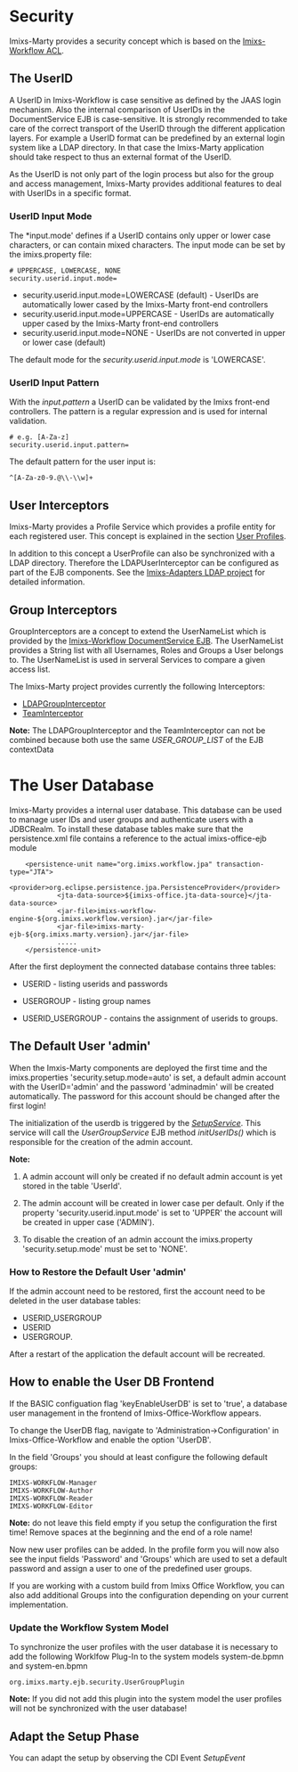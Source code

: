 # Security
Imixs-Marty provides a security concept which is based on the [Imixs-Workflow ACL](http://www.imixs.org/doc/engine/acl.html). 


## The UserID

A UserID in Imixs-Workflow is case sensitive as defined by the JAAS login mechanism. Also the internal comparison of UserIDs in the DocumentService EJB is case-sensitive. It is strongly recommended to take care of the correct transport of the UserID through the different application layers. For example a UserID format can be predefined by an external login system like a LDAP directory. 
In that case the Imixs-Marty application should take respect to thus an external format of the UserID. 

As the UserID is not only part of the login process but also for the group and access management, Imixs-Marty provides additional features to deal with UserIDs in a specific format. 

### UserID Input Mode
The *input.mode' defines if a UserID contains only upper or lower case characters, or can contain mixed characters. The input mode can be set by the imixs.property file: 

	# UPPERCASE, LOWERCASE, NONE
	security.userid.input.mode=


 * security.userid.input.mode=LOWERCASE (default) - UserIDs are automatically lower cased by the Imixs-Marty front-end controllers
 * security.userid.input.mode=UPPERCASE - UserIDs are automatically upper cased by the Imixs-Marty front-end controllers
 * security.userid.input.mode=NONE - UserIDs are not converted in upper or lower case (default)

The default mode for the *security.userid.input.mode* is 'LOWERCASE'.


### UserID Input Pattern
With the *input.pattern*  a UserID can be validated by the Imixs front-end controllers. The pattern is a regular expression and is used for internal validation. 

	# e.g. [A-Za-z]
	security.userid.input.pattern=

The default pattern for the user input is:

	^[A-Za-z0-9.@\\-\\w]+
  
  
## User Interceptors

Imixs-Marty provides a Profile Service which provides a profile entity for each registered user.  This concept is explained in the section [User Profiles](profiles.html).

In addition to this concept a UserProfile can also be synchronized with a LDAP directory. Therefore the LDAPUserInterceptor can be configured as part of the EJB components. See the [Imixs-Adapters LDAP project](https://github.com/imixs/imixs-adapters/tree/master/imixs-adapters-ldap-ejb) for detailed information. 

## Group Interceptors

GroupInterceptors are a concept to extend the UserNameList which is provided by the [Imixs-Workflow DocumentService EJB](http://www.imixs.org/doc/engine/documentservice.html). The UserNameList provides a String list with all Usernames, Roles and Groups a User belongs to. The UserNameList is used in serveral Services to compare a given access list. 

The Imixs-Marty project provides currently the following Interceptors:

* [LDAPGroupInterceptor](security_groupinterceptor_ldap.html)
* [TeamInterceptor](security_groupinterceptor_team.html)

**Note:** The LDAPGroupInterceptor and the TeamInterceptor can not be combined because both use the same _USER_GROUP_LIST_ of the EJB contextData 



# The User Database

Imixs-Marty provides a internal user database. This database can be used to manage user IDs  and user groups and authenticate users with a JDBCRealm. To install these database tables make sure  that the persistence.xml file contains a reference to the actual imixs-office-ejb module


        <persistence-unit name="org.imixs.workflow.jpa" transaction-type="JTA">     
                <provider>org.eclipse.persistence.jpa.PersistenceProvider</provider>    
                <jta-data-source>${imixs-office.jta-data-source}</jta-data-source>
                <jar-file>imixs-workflow-engine-${org.imixs.workflow.version}.jar</jar-file>
                <jar-file>imixs-marty-ejb-${org.imixs.marty.version}.jar</jar-file>
                .....                       
        </persistence-unit>       


After the first deployment the connected database contains three tables:

 * USERID - listing userids and passwords
 
 * USERGROUP - listing group names
 
 * USERID_USERGROUP - contains the assignment of userids to groups.



## The Default User 'admin'

When the Imxis-Marty components are deployed the first time and the imixs.properties 'security.setup.mode=auto' is set, a default admin account with the UserID='admin' and the password 'adminadmin' will be created automatically. The password for this account should be changed after the first login!

The initialization of the userdb is triggered by the *[SetupService](./install/setup.html)*. This service will call the *UserGroupService* EJB method *initUserIDs()* which is responsible for the creation of the admin account.

**Note:** 

1. A admin account will only be created if no default admin account is yet stored in the table 'UserId'. 

2. The admin account will be created in lower case per default. Only if the property 'security.userid.input.mode' is set to 'UPPER' the account will be created in upper case ('ADMIN').

3. To disable the creation of an admin account the imixs.property 'security.setup.mode' must be set to 'NONE'.

### How to Restore the Default User 'admin'

If the admin account need to be restored, first the account need to be deleted in the user database tables:

* USERID_USERGROUP 
* USERID 
* USERGROUP. 

After a restart of the application the default account will be recreated.

## How to enable the User DB Frontend

If the BASIC configuation flag 'keyEnableUserDB' is set to 'true', a database user management in the frontend of Imixs-Office-Workflow appears. 

To change the UserDB flag, navigate to 'Administration->Configuration' in Imixs-Office-Workflow and enable the option 'UserDB'.

In the field 'Groups' you should at least configure the following default groups:

	IMIXS-WORKFLOW-Manager
	IMIXS-WORKFLOW-Author
	IMIXS-WORKFLOW-Reader
	IMIXS-WORKFLOW-Editor

**Note:** do not leave this field empty if you setup the configuration the first time! Remove spaces at the beginning  and the end of a role name!

Now new user profiles can be added. In the profile form you will now also see  the input fields 'Password' and 'Groups' which are used to set a default password and assign a user to one of  the predefined user groups.

If you are working with a custom build from Imixs Office Workflow, you can also add additional Groups into the  configuration depending on your current implementation.

### Update the Workflow System Model

To synchronize the user profiles with the user database it is necessary to add the following Worklfow Plug-In to  the system models system-de.bpmn and system-en.bpmn

	org.imixs.marty.ejb.security.UserGroupPlugin

**Note:** If you did not add this plugin into the system model the user profiles will not be synchronized with the 
 user database! 
 
## Adapt the Setup Phase

You can adapt the setup by observing the CDI Event _SetupEvent_
